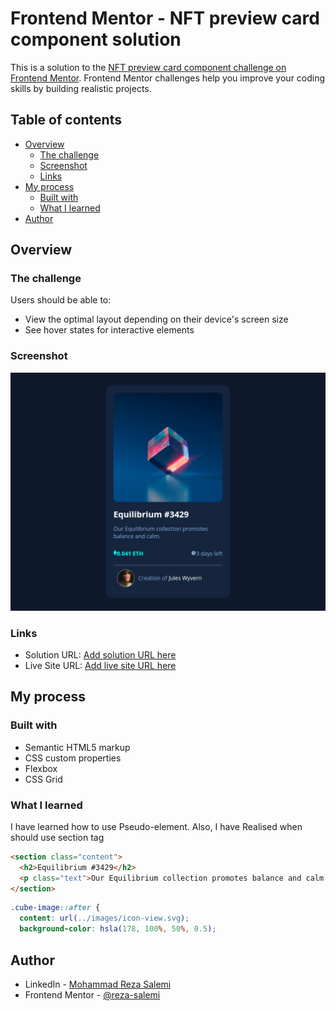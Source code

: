 # Frontend Mentor - NFT preview card component solution

This is a solution to the [NFT preview card component challenge on Frontend Mentor](https://www.frontendmentor.io/challenges/nft-preview-card-component-SbdUL_w0U). Frontend Mentor challenges help you improve your coding skills by building realistic projects.

## Table of contents

- [Overview](#overview)
  - [The challenge](#the-challenge)
  - [Screenshot](#screenshot)
  - [Links](#links)
- [My process](#my-process)
  - [Built with](#built-with)
  - [What I learned](#what-i-learned)
- [Author](#author)

## Overview

### The challenge

Users should be able to:

- View the optimal layout depending on their device's screen size
- See hover states for interactive elements

### Screenshot

![](./screenshot/desktop-design.png)

### Links

- Solution URL: [Add solution URL here](https://your-solution-url.com)
- Live Site URL: [Add live site URL here](https://your-live-site-url.com)

## My process

### Built with

- Semantic HTML5 markup
- CSS custom properties
- Flexbox
- CSS Grid

### What I learned

I have learned how to use Pseudo-element.
Also, I have Realised when should use section tag

```html
<section class="content">
  <h2>Equilibrium #3429</h2>
  <p class="text">Our Equilibrium collection promotes balance and calm.</p>
</section>
```

```css
.cube-image::after {
  content: url(../images/icon-view.svg);
  background-color: hsla(178, 100%, 50%, 0.5);
```

## Author

- LinkedIn - [Mohammad Reza Salemi](https://www.linkedin.com/in/msalemi)
- Frontend Mentor - [@reza-salemi](https://www.frontendmentor.io/profile/reza-salemi)
